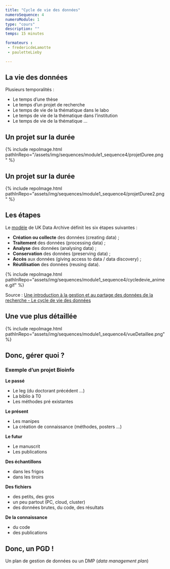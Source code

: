 ```yaml
---
title: "Cycle de vie des données"
numeroSequence: 4
numeroModule: 1
type: "cours"
description: ""
temps: 15 minutes

formateurs : 
 - fredericdeLamotte
 - pauletteLieby

---
```


## La vie des données

Plusieurs temporalités :

- Le temps d’une thèse
- Le temps d’un projet de recherche
- Le temps de vie de la thématique dans le labo
- Le temps de vie de la thématique dans l’institution
- Le temps de vie de la thématique …

## Un projet sur la durée

{% include repoImage.html pathInRepo="/assets/img/sequences/module1_sequence4/projetDuree.png" %}

## Un projet sur la durée

{% include repoImage.html pathInRepo="assets/img/sequences/module1_sequence4/projetDuree2.png" %}

## Les étapes

Le [modèle](http://www.data-archive.ac.uk/create-manage/life-cycle) de UK Data Archive définit les six étapes suivantes :

- **Création ou collecte** des données (creating data) ;
- **Traitement** des données (processing data) ;
- **Analyse** des données (analysing data) ;
- **Conservation** des données (preserving data) ;
- **Accès** aux données (giving access to data / data discovery) ;
- **Réutilisation** des données (reusing data).

{% include repoImage.html pathInRepo="assets/img/sequences/module1_sequence4/cycledevie_animee.gif" %}

Source : [Une introduction à la gestion et au partage des données de la recherche - Le cycle de vie des données](https://www.inist.fr/wp-content/uploads/donnees/co/module_Donnees_recherche_7.html)

## Une vue plus détaillée

{% include repoImage.html pathInRepo="assets/img/sequences/module1_sequence4/vueDetaillee.png" %}

## Donc, gérer quoi ? 
### Exemple d’un projet Bioinfo

**Le passé**
- Le leg (du doctorant précédent …)
- La biblio à T0
- Les méthodes pré existantes

**Le présent**
- Les manipes
- La création de connaissance (méthodes, posters …)

**Le futur**
- Le manuscrit
- Les publications

**Des échantillons**
- dans les frigos
- dans les tiroirs

**Des fichiers**
- des petits, des gros
- un peu partout (PC, cloud, cluster)
- des données brutes, du code, des résultats

**De la connaissance**
- du code
- des publications

## Donc, un PGD ! 

Un plan de gestion de données ou un DMP (*data management plan*)
